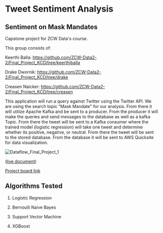 # Tweet Sentiment Analysis
## Sentiment on Mask Mandates
Capstone project for ZCW Data's course.

This group consists of:

Keerthi Balla: https://github.com/ZCW-Data2-2/Final_Project_KCD/tree/keerthiballa

Drake Dwornik: https://github.com/ZCW-Data2-2/Final_Project_KCD/tree/drake

Creasen Naicker: https://github.com/ZCW-Data2-2/Final_Project_KCD/tree/creasen

This application will run a query against Twitter using the Twitter API. We are using the search topic "Mask Mandate" for our analysis. From there it will utilize Apache Kafka and be sent to a producer. From the producer it will make the queries and send messages to the database as well as a kafka Topic. From there the tweet will be sent to a Kafka consumer where the trained model (logistic regression) will take one tweet and determine whether its positive, negative, or neutral. From there the tweet will be sent to the stored database. From the database it will be sent to AWS Quicksite for data visualization.

![Dataflow_Final_Project_1](https://user-images.githubusercontent.com/92214453/150572386-a2974e51-7135-41a5-afce-064fd00d54a6.png)

([live document](https://docs.google.com/presentation/d/1pXJSsQBkr6xXI2dluPxIpyOxXZqf_O7f65USWllmJAk/edit?usp=sharing))

[Project board link](https://github.com/ZCW-Data2-2/Final_Project_KCD/projects/1)



## Algorithms Tested
1. Logistic Regression

2. Bernoulli Naive Bayes

3. Support Vector Machine

4. XGBoost

